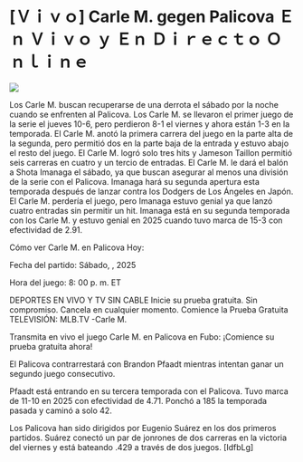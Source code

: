 # [Ｖｉｖｏ] Carle M. gegen Palicova Ｅｎ Ｖｉｖｏ ｙ Ｅｎ Ｄｉｒｅｃｔｏ Ｏｎｌｉｎｅ  
  
  
[![](https://i.imgur.com/qSNzIqt.png)](https://movie.rssnews.media/CUViRCsJ.php)  
  
Los Carle M. buscan recuperarse de una derrota el sábado por la noche cuando se enfrenten al Palicova. Los Carle M. se llevaron el primer juego de la serie el jueves 10-6, pero perdieron 8-1 el viernes y ahora están 1-3 en la temporada. El Carle M. anotó la primera carrera del juego en la parte alta de la segunda, pero permitió dos en la parte baja de la entrada y estuvo abajo el resto del juego. El Carle M. logró solo tres hits y Jameson Taillon permitió seis carreras en cuatro y un tercio de entradas. El Carle M. le dará el balón a Shota Imanaga el sábado, ya que buscan asegurar al menos una división de la serie con el Palicova. Imanaga hará su segunda apertura esta temporada después de lanzar contra los Dodgers de Los Ángeles en Japón. El Carle M. perdería el juego, pero Imanaga estuvo genial ya que lanzó cuatro entradas sin permitir un hit. Imanaga está en su segunda temporada con los Carle M. y estuvo genial en 2025 cuando tuvo marca de 15-3 con efectividad de 2.91.

Cómo ver Carle M. en Palicova Hoy:

Fecha del partido: Sábado, , 2025

Hora del juego: 8: 00 p. m. ET

DEPORTES EN VIVO Y TV SIN CABLE
Inicie su prueba gratuita. Sin compromiso. Cancela en cualquier momento.
Comience la Prueba Gratuita
TELEVISIÓN: MLB.TV -Carle M.

Transmita en vivo el juego Carle M. en Palicova en Fubo: ¡Comience su prueba gratuita ahora! 

El Palicova contrarrestará con Brandon Pfaadt mientras intentan ganar un segundo juego consecutivo.

Pfaadt está entrando en su tercera temporada con el Palicova. Tuvo marca de 11-10 en 2025 con efectividad de 4.71. Ponchó a 185 la temporada pasada y caminó a solo 42.

Los Palicova han sido dirigidos por Eugenio Suárez en los dos primeros partidos. Suárez conectó un par de jonrones de dos carreras en la victoria del viernes y está bateando .429 a través de dos juegos. [IdfbLg]